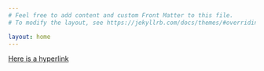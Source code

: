 ```yaml
---
# Feel free to add content and custom Front Matter to this file.
# To modify the layout, see https://jekyllrb.com/docs/themes/#overriding-theme-defaults

layout: home
---
```


[Here is a hyperlink](https://i.kym-cdn.com/entries/icons/original/000/043/899/cover14.jpg)
